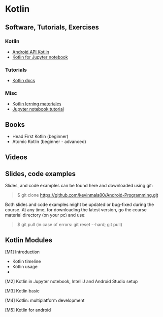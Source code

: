 # Kotlin

## Software, Tutorials, Exercises

### Kotlin 
* [Android API Kotlin](https://developer.android.com/kotlin?gclid=CjwKCAiAmJGgBhAZEiwA1JZolinC_qXNFK6faJUBoQiJHnXik7GJwKUfOz70NJdF8dIYQt9CB2QAcRoCdBUQAvD_BwE&gclsrc=aw.ds)
* [Kotlin for Jupyter notebook](https://blog.jetbrains.com/kotlin/2020/05/kotlin-kernel-for-jupyter-notebook-v0-8/)

### Tutorials
* [Kotlin docs](https://kotlinlang.org/docs/home.html)

### Misc
* [Kotlin lerning materiales](https://kotlinlang.org/docs/learning-materials-overview.html)
* [Jupyter notebook tutorial](https://www.dataquest.io/blog/jupyter-notebook-tutorial/)


## Books
- Head First Kotlin (beginner)
- Atomic Kotlin (beginner - advanced)

## Videos

## Slides, code examples
Slides, and code examples can be found here and downloaded using git:

> $ git clone https://github.com/kevinmala00/Android-Programming.git

Both slides and code examples might be updated or bug-fixed during the course. At any time, for downloading the latest version, go the course material directory (on your pc) and use:

> $ git pull (in case of errors: git reset --hard; git pull)

## Kotlin Modules
[M1] Introduction
* Kotlin timeline
* Kotlin usage
* 

[M2] Kotlin in Jupyter notebook, IntelliJ and Android Studio setup

[M3] Kotlin basic

[M4] Kotlin: multiplatform development

[M5] Kotlin for android


